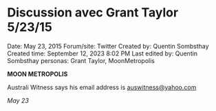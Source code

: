 # Discussion avec Grant Taylor 5/23/15

Date: May 23, 2015
Forum/site: Twitter
Created by: Quentin Sombsthay
Created time: September 12, 2023 8:02 PM
Last edited by: Quentin Sombsthay
personas: Grant Taylor, MoonMetropolis

**MOON METROPOLIS**

Australi Witness says his email address is auswitness@yahoo.com

*May 23*